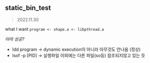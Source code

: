 ## static_bin_test

> 2022.11.30

what I want
` program <- shape.a <- libpthread.a `

*아마 성공?*
- ldd program -> dynamic execution이 아니라 아무것도 안나옴 (정상)
- lsof -p [PID] -> 실행파일 이외에는 다른 파일(so등) 참조되지않고 있는 듯
